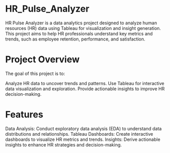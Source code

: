 # HR_Pulse_Analyzer

HR Pulse Analyzer is a data analytics project designed to analyze human resources (HR) data using Tableau for visualization and insight generation. This project aims to help HR professionals understand key metrics and trends, such as employee retention, performance, and satisfaction.

# Project Overview
The goal of this project is to:

Analyze HR data to uncover trends and patterns.
Use Tableau for interactive data visualization and exploration.
Provide actionable insights to improve HR decision-making.
# Features
Data Analysis: Conduct exploratory data analysis (EDA) to understand data distributions and relationships.
Tableau Dashboards: Create interactive dashboards to visualize HR metrics and trends.
Insights: Derive actionable insights to enhance HR strategies and decision-making.

